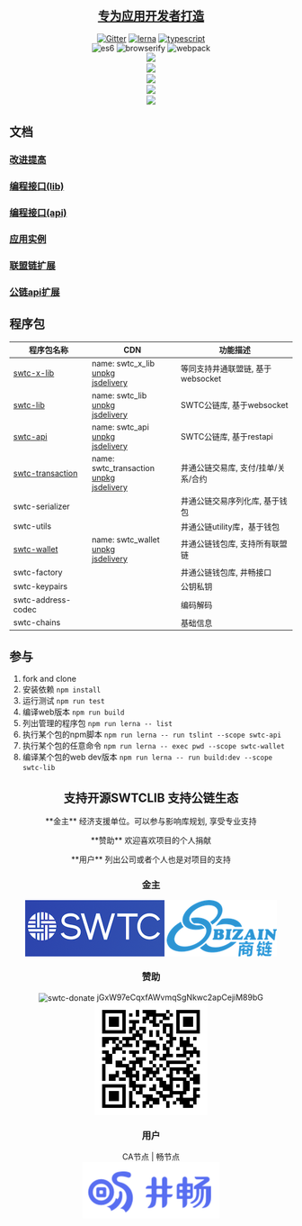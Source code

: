 <h2 align="center"><a href="http://swtc.daszichan.com">专为应用开发者打造</a></h2>

<p align="center">
	<a href="https://gitter.im/swtclib/community?utm_source=share-link&utm_medium=link&utm_campaign=share-link"><img alt="Gitter" src="https://img.shields.io/gitter/room/lospringliu/swtclib.svg" /></a>
	<a href="https://lerna.js.org/"><img src="https://img.shields.io/badge/maintained%20with-lerna-cc00ff.svg" alt="lerna" /></a>
	<a href="https://github.com/ellerbrock/typescript-badges/"><img src="https://badges.frapsoft.com/typescript/code/typescript.svg?v=101" alt="typescript" /></a>
	<br>
	<img src="https://img.shields.io/badge/ecmascript-6-green.svg" alt="es6" />
	<img src="https://img.shields.io/badge/browserify-ready-green.svg" alt="browserify" />
	<img src="https://img.shields.io/badge/webpack-ready-green.svg" alt="webpack" />
	<br>
	<a href="https://nodei.co/npm/swtc-lib/"><img src="https://nodei.co/npm/swtc-lib.png?mini=true" /></a>
	<br>
	<a href="https://nodei.co/npm/swtc-x-lib/"><img src="https://nodei.co/npm/swtc-x-lib.png?mini=true" /></a>
	<br>
	<a href="https://nodei.co/npm/swtc-api/"><img src="https://nodei.co/npm/swtc-api.png?mini=true" /></a>
	<br>
	<a href="https://nodei.co/npm/swtc-transaction/"><img src="https://nodei.co/npm/swtc-transaction.png?mini=true" /></a>
	<br>
	<a href="https://nodei.co/npm/swtc-wallet/"><img src="https://nodei.co/npm/swtc-wallet.png?mini=true" /></a>
</p>

<h2>文档</h2>

<h3><a href="docs/swtc/">改进提高</a></h3>
<h3><a href="docs/swtclib/">编程接口(lib)</a></h3>
<h3><a href="docs/api/">编程接口(api)</a></h3>
<h3><a href="docs/examples/">应用实例</a></h3>
<h3><a href="docs/swtcxlib/">联盟链扩展</a></h3>
<h3><a href="docs/swtcapi/">公链api扩展</a></h3>

<h2>程序包</h2>

|程序包名称|CDN|功能描述|
|----------|---|--------|
|[swtc-x-lib](docs/swtcxlib/)|name: swtc_x_lib<br>[unpkg](https://unpkg.com/swtc-x-lib)<br>[jsdelivery](https://cdn.jsdelivr.net/npm/swtc-x-lib)|等同支持井通联盟链, 基于websocket|
|[swtc-lib](docs/swtclib/)|name: swtc_lib<br>[unpkg](https://unpkg.com/swtc-lib)<br>[jsdelivery](https://cdn.jsdelivr.net/npm/swtc-lib)|SWTC公链库, 基于websocket|
|[swtc-api](docs/swtcapi/)|name: swtc_api<br>[unpkg](https://unpkg.com/swtc-api)<br>[jsdelivery](https://cdn.jsdelivr.net/npm/swtc-api)|SWTC公链库, 基于restapi|
|[swtc-transaction](docs/swtctx/)|name: swtc_transaction<br>[unpkg](https://unpkg.com/swtc-transaction)<br>[jsdelivery](https://cdn.jsdelivr.net/npm/swtc-transaction)|井通公链交易库, 支付/挂单/关系/合约|
|swtc-serializer||井通公链交易序列化库, 基于钱包|
|swtc-utils||井通公链utility库，基于钱包|
|[swtc-wallet](docs/swtcwallet/)|name: swtc_wallet<br>[unpkg](https://unpkg.com/swtc-wallet)<br>[jsdelivery](https://cdn.jsdelivr.net/npm/swtc-wallet)|井通公链钱包库, 支持所有联盟链|
|swtc-factory||井通公链钱包库, 井畅接口|
|swtc-keypairs||公钥私钥|
|swtc-address-codec||编码解码|
|swtc-chains||基础信息|

## 参与
1. fork and clone
2. 安装依赖 `npm install`
3. 运行测试 `npm run test`
4. 编译web版本 `npm run build`
5. 列出管理的程序包 `npm run lerna -- list`
6. 执行某个包的npm脚本 `npm run lerna -- run tslint --scope swtc-api`
7. 执行某个包的任意命令 `npm run lerna -- exec pwd --scope swtc-wallet`
8. 编译某个包的web dev版本 `npm run lerna -- run build:dev --scope swtc-lib`

<h2 align="center">支持开源SWTCLIB 支持公链生态</h2>

<p align="center"> **金主** 经济支援单位。可以参与影响库规划, 享受专业支持</p>
<p align="center"> **赞助** 欢迎喜欢项目的个人捐献</p>
<p align="center"> **用户** 列出公司或者个人也是对项目的支持</p>

<a name="sponsors"></a>
<h3 align="center">
	金主
</h3>
<p align="center">
	<img align="center" src="https://raw.githubusercontent.com/swtcca/swtc-app-examples/master/images/swtcfdt.png" alt="SWTC基金会" height="100" />
	<img align="center" src="https://raw.githubusercontent.com/swtcca/swtc-app-examples/master/images/bizain.png" alt="商链" height="100" />
</p>

<a name="donate"></a>
<h3 align="center">
	赞助
</h3>
<p align="center">
	<img valign="middle" src="https://img.shields.io/badge/swtc-donate-blue.svg" alt="swtc-donate" /> jGxW97eCqxfAWvmqSgNkwc2apCejiM89bG
	<br><img align="center" src="https://raw.githubusercontent.com/swtcca/swtc-app-examples/master/images/donate.png" alt="捐赠" />
</p>

<a name="users"></a>
<h3 align="center">
	用户
</h3>
<p align="center">
	CA节点 | 畅节点 <br>
	<img align="center" src="https://raw.githubusercontent.com/swtcca/swtc-app-examples/master/images/jccdex.png" alt="井畅" height="100" />
</p>

